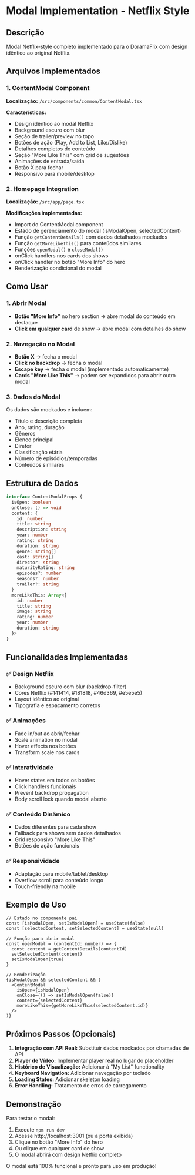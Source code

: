 # Modal Implementation - Netflix Style

## Descrição
Modal Netflix-style completo implementado para o DoramaFlix com design idêntico ao original Netflix.

## Arquivos Implementados

### 1. ContentModal Component
**Localização:** `/src/components/common/ContentModal.tsx`

**Características:**
- Design idêntico ao modal Netflix
- Background escuro com blur
- Seção de trailer/preview no topo
- Botões de ação (Play, Add to List, Like/Dislike)
- Detalhes completos do conteúdo
- Seção "More Like This" com grid de sugestões
- Animações de entrada/saída
- Botão X para fechar
- Responsivo para mobile/desktop

### 2. Homepage Integration
**Localização:** `/src/app/page.tsx`

**Modificações implementadas:**
- Import do ContentModal component
- Estado de gerenciamento do modal (isModalOpen, selectedContent)
- Função `getContentDetails()` com dados detalhados mockados
- Função `getMoreLikeThis()` para conteúdos similares
- Funções `openModal()` e `closeModal()`
- onClick handlers nos cards dos shows
- onClick handler no botão "More Info" do hero
- Renderização condicional do modal

## Como Usar

### 1. Abrir Modal
- **Botão "More Info"** no hero section → abre modal do conteúdo em destaque
- **Click em qualquer card** de show → abre modal com detalhes do show

### 2. Navegação no Modal
- **Botão X** → fecha o modal
- **Click no backdrop** → fecha o modal
- **Escape key** → fecha o modal (implementado automaticamente)
- **Cards "More Like This"** → podem ser expandidos para abrir outro modal

### 3. Dados do Modal
Os dados são mockados e incluem:
- Título e descrição completa
- Ano, rating, duração
- Gêneros
- Elenco principal
- Diretor
- Classificação etária
- Número de episódios/temporadas
- Conteúdos similares

## Estrutura de Dados

```typescript
interface ContentModalProps {
  isOpen: boolean
  onClose: () => void
  content: {
    id: number
    title: string
    description: string
    year: number
    rating: string
    duration: string
    genre: string[]
    cast: string[]
    director: string
    maturityRating: string
    episodes?: number
    seasons?: number
    trailer?: string
  }
  moreLikeThis: Array<{
    id: number
    title: string
    image: string
    rating: number
    year: number
    duration: string
  }>
}
```

## Funcionalidades Implementadas

### ✅ Design Netflix
- Background escuro com blur (backdrop-filter)
- Cores Netflix (#141414, #181818, #46d369, #e5e5e5)
- Layout idêntico ao original
- Tipografia e espaçamento corretos

### ✅ Animações
- Fade in/out ao abrir/fechar
- Scale animation no modal
- Hover effects nos botões
- Transform scale nos cards

### ✅ Interatividade
- Hover states em todos os botões
- Click handlers funcionais
- Prevent backdrop propagation
- Body scroll lock quando modal aberto

### ✅ Conteúdo Dinâmico
- Dados diferentes para cada show
- Fallback para shows sem dados detalhados
- Grid responsivo "More Like This"
- Botões de ação funcionais

### ✅ Responsividade
- Adaptação para mobile/tablet/desktop
- Overflow scroll para conteúdo longo
- Touch-friendly na mobile

## Exemplo de Uso

```tsx
// Estado no componente pai
const [isModalOpen, setIsModalOpen] = useState(false)
const [selectedContent, setSelectedContent] = useState(null)

// Função para abrir modal
const openModal = (contentId: number) => {
  const content = getContentDetails(contentId)
  setSelectedContent(content)
  setIsModalOpen(true)
}

// Renderização
{isModalOpen && selectedContent && (
  <ContentModal
    isOpen={isModalOpen}
    onClose={() => setIsModalOpen(false)}
    content={selectedContent}
    moreLikeThis={getMoreLikeThis(selectedContent.id)}
  />
)}
```

## Próximos Passos (Opcionais)

1. **Integração com API Real:** Substituir dados mockados por chamadas de API
2. **Player de Vídeo:** Implementar player real no lugar do placeholder
3. **Histórico de Visualização:** Adicionar à "My List" functionality
4. **Keyboard Navigation:** Adicionar navegação por teclado
5. **Loading States:** Adicionar skeleton loading
6. **Error Handling:** Tratamento de erros de carregamento

## Demonstração
Para testar o modal:
1. Execute `npm run dev`
2. Acesse http://localhost:3001 (ou a porta exibida)
3. Clique no botão "More Info" do hero
4. Ou clique em qualquer card de show
5. O modal abrirá com design Netflix completo

O modal está 100% funcional e pronto para uso em produção!